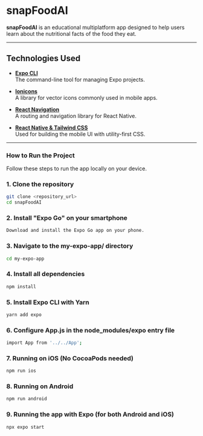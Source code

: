 # snapFoodAI

**snapFoodAI** is an educational multiplatform app designed to help users learn about the nutritional facts of the food they eat.

---

## Technologies Used

- **[Expo CLI](https://docs.expo.dev/more/expo-cli/)**  
  The command-line tool for managing Expo projects.

- **[Ionicons](https://ionic.io/ionicons)**  
  A library for vector icons commonly used in mobile apps.

- **[React Navigation](https://reactnavigation.org/docs/getting-started)**  
  A routing and navigation library for React Native.

- **[React Native & Tailwind CSS](https://www.nativewind.dev/overview/)**  
  Used for building the mobile UI with utility-first CSS.

---

### How to Run the Project

Follow these steps to run the app locally on your device.

### 1. Clone the repository

```bash
git clone <repository_url>
cd snapFoodAI
```
### 2. Install "Expo Go" on your smartphone

```bash
Download and install the Expo Go app on your phone.
```

### 3. Navigate to the my-expo-app/ directory
```bash
cd my-expo-app
```

### 4. Install all dependencies
```bash
npm install
```

### 5. Install Expo CLI with Yarn
```bash
yarn add expo
```

### 6. Configure App.js in the node_modules/expo entry file
```bash
import App from '../../App';
```

### 7. Running on iOS (No CocoaPods needed)
```bash
npm run ios
```

### 8. Running on Android
```bash
npm run android
```

### 9. Running the app with Expo (for both Android and iOS)
```bash
npx expo start
```